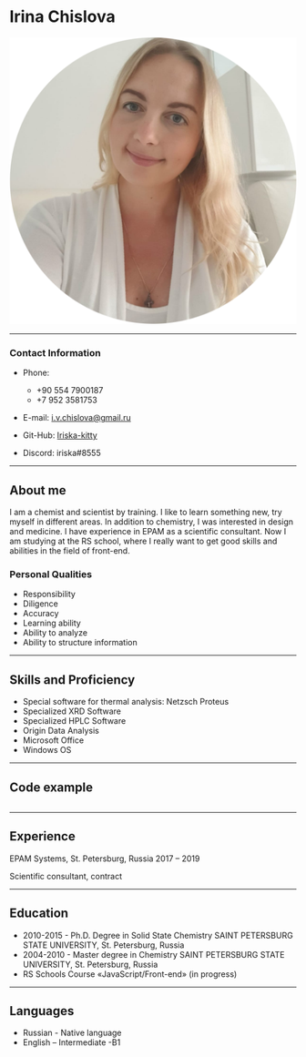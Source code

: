 # **Irina Chislova**

![Foto](img\IMG-20220927-WA0002-round.png)

---

### **Contact Information**

- Phone:

  - +90 554 7900187
  - +7 952 3581753

- E-mail: i.v.chislova@gmail.ru
- Git-Hub: [Iriska-kitty](https://github.com/Iriska-kitty)
- Discord: iriska#8555

---

## About me

I am a chemist and scientist by training. I like to learn something new, try myself in different areas. In addition to chemistry, I was interested in design and medicine. I have experience in EPAM as a scientific consultant. Now I am studying at the RS school, where I really want to get good skills and abilities in the field of front-end.

### Personal Qualities

- Responsibility
- Diligence
- Accuracy
- Learning ability
- Ability to analyze
- Ability to structure information

---

## Skills and Proficiency

- Special software for thermal analysis: Netzsch Proteus
- Specialized XRD Software
- Specialized HPLC Software
- Origin Data Analysis
- Microsoft Office
- Windows OS

---

## Code example

```In progress...

```

---

## Experience

EPAM Systems, St. Petersburg, Russia 2017 – 2019

Scientific consultant, contract

---

## Education

- 2010-2015 - Ph.D. Degree in Solid State Chemistry SAINT PETERSBURG STATE UNIVERSITY, St. Petersburg, Russia
- 2004-2010 - Master degree in Chemistry SAINT PETERSBURG STATE UNIVERSITY, St. Petersburg, Russia
- RS Schools Course «JavaScript/Front-end» (in progress)

---

## Languages

- Russian - Native language
- English – Intermediate -B1
